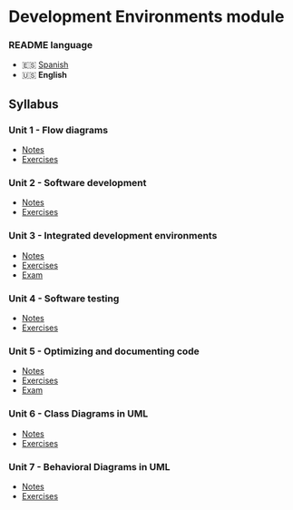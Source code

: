 # Development Environments module

### README language
- 🇪🇸 [Spanish](./README.md)
- 🇺🇸 **English**

## Syllabus
### Unit 1 - Flow diagrams
- [Notes](./Unidad1-Diagramas_de_flujo/Apuntes/)
- [Exercises](./Unidad1-Diagramas_de_flujo/Ejercicios/)
### Unit 2 - Software development
- [Notes](./Unidad2-Desarrollo_de_software/Apuntes/)
- [Exercises](./Unidad2-Desarrollo_de_software/Ejercicios/)
### Unit 3 - Integrated development environments
- [Notes](./Unidad3-Entornos_de_desarrollo_integrados/Apuntes/)
- [Exercises](./Unidad3-Entornos_de_desarrollo_integrados/Ejercicios/)
- [Exam](./Unidad3-Entornos_de_desarrollo_integrados/Examen/)
### Unit 4 - Software testing
- [Notes](./Unidad4-Pruebas_de_software/Apuntes/)
- [Exercises](./Unidad4-Pruebas_de_software/Ejercicios/)
### Unit 5 - Optimizing and documenting code
- [Notes](./Unidad5-Optimizar_y_documentar_el_código/Apuntes/)
- [Exercises](./Unidad5-Optimizar_y_documentar_el_código/Ejercicios/)
- [Exam](./Unidad5-Optimizar_y_documentar_el_código/Examen/)
### Unit 6 - Class Diagrams in UML
- [Notes](./Unidad6-Diagramas_de_clases_en_UML/Apuntes/)
- [Exercises](./Unidad6-Diagramas_de_clases_en_UML/Ejercicios/)
### Unit 7 - Behavioral Diagrams in UML
- [Notes](./Unidad7-Diagramas_de_comportamiento_en_UML/Apuntes/)
- [Exercises](./Unidad7-Diagramas_de_comportamiento_en_UML/Ejercicios/)
